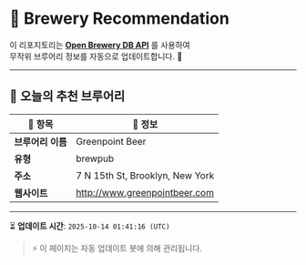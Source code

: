 # 🍺 Brewery Recommendation

이 리포지토리는 **[Open Brewery DB API](https://www.openbrewerydb.org/)** 를 사용하여  
무작위 브루어리 정보를 자동으로 업데이트합니다. 🚀

---

## 🌟 오늘의 추천 브루어리

| 🍻 항목 | 📌 정보 |
|--------|---------|
| **브루어리 이름** | Greenpoint Beer |
| **유형** | brewpub |
| **주소** | 7 N 15th St, Brooklyn, New York |
| **웹사이트** | http://www.greenpointbeer.com |

---

⏳ **업데이트 시간**: `2025-10-14 01:41:16 (UTC)`  

> ⚡ 이 페이지는 자동 업데이트 봇에 의해 관리됩니다.
